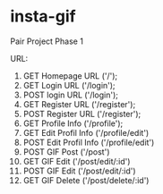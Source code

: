 # insta-gif
Pair Project Phase 1

URL: 
1. GET Homepage URL ('/');
2. GET Login URL ('/login');
3. POST login URL ('/login');
4. GET Register URL ('/register');
5. POST Register URL ('/register');
6. GET Profile Info ('/profile');
7. GET Edit Profil Info ('/profile/edit')
8. POST Edit Profil Info ('/profile/edit')
9. POST GIF Post ('/post')
10. GET GIF Edit ('/post/edit/:id')
11. POST GIF Edit ('/post/edit/:id')
12. GET GIF Delete ('/post/delete/:id')